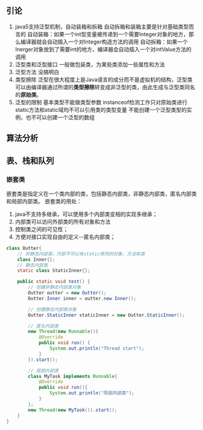 ## 引论

1. java5支持泛型机制，自动装箱和拆箱
    自动拆箱和装箱主要是针对基础类型而言的
    自动装箱：如果一个int型变量被传递到一个需要Integer对象的地方，那么编译器就会自动插入一个对Integer构造方法的调用
    自动拆箱：如果一个Inerger对象放到了需要int的地方，编译器会自动插入一个对intValue方法的调用
2. 泛型类和泛型接口
    一般做包装类，为某些类添加一些属性和方法
3. 泛型方法  没搞明白
4. 类型擦除
    泛型在很大程度上是Java语言的成分而不是虚拟机的结构，泛型类可以由编译器通过所谓的**类型擦除**转变成非泛型的类，由此生成与泛型类同名的**原始类**。
5. 泛型的限制
    基本类型不能做类型参数
    instanceof检测工作只对原始类进行
    static方法和static域均不可以引用类的类型变量
    不能创建一个泛型类型的实例，也不可以创建一个泛型的数组
    
    
    
## 算法分析

## 表、栈和队列

### 嵌套类

嵌套类是指定义在一个类内部的类，包括静态内部类，非静态内部类，匿名内部类和局部内部类。
嵌套类的用处：

1. java不支持多继承，可以使用多个内部类变相的实现多继承；
2. 内部类可以访问外部类的所有对象和方法
3. 控制类之间的可见性；
4. 方便对接口实现自由的定义--匿名内部类；

```java
class Outter{
    // 非静态内部类，内部不可以有static修饰的对象，方法和类
    class Inner{};
    // 静态内部类
    static class StaticInner{};

    public static void test() {
        // 创建非静态内部类对象
        Outter outter = new Outter();
        Outter.Inner inner = outter.new Inner();

        // 创建静态内部类对象
        Outter.StaticInner staticInner = new Outter.StaticInner();

        // 匿名内部类
        new Thread(new Runnable(){
            @Override
            public void run() {
                System.out.println("Thread start");
            }
        }).start();

        // 局部内部类
        class MyTask implements Runnable{
            @Override
            public void run(){
                System.out.println("局部内部类");
            }
        };
        new Thread(new MyTask()).start();
    }
}
```